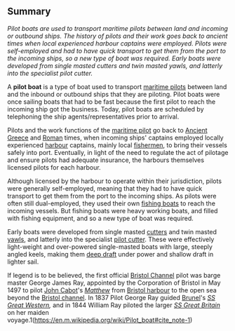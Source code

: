 ## Summary
*Pilot boats are used to transport maritime pilots between land and incoming or outbound ships. The history of pilots and their work goes back to ancient times when local experienced harbour captains were employed. Pilots were self-employed and had to have quick transport to get them from the port to the incoming ships, so a new type of boat was required. Early boats were developed from single masted cutters and twin masted yawls, and latterly into the specialist pilot cutter.* 

A **pilot boat** is a type of boat used to transport [maritime pilots](https://en.m.wikipedia.org/wiki/Maritime_pilot) between land and the inbound or outbound ships that they are piloting. Pilot boats were once sailing boats that had to be fast because the first pilot to reach the incoming ship got the business. Today, pilot boats are scheduled by telephoning the ship agents/representatives prior to arrival.

Pilots and the work functions of the [maritime pilot](https://en.m.wikipedia.org/wiki/Maritime_pilot) go back to [Ancient Greece](https://en.m.wikipedia.org/wiki/Ancient_Greece) and [Roman](https://en.m.wikipedia.org/wiki/Ancient_Rome) times, when incoming ships' captains employed locally experienced [harbour](https://en.m.wikipedia.org/wiki/Harbour) captains, mainly local [fishermen](https://en.m.wikipedia.org/wiki/Fishermen), to bring their vessels safely into port. Eventually, in light of the need to regulate the act of pilotage and ensure pilots had adequate insurance, the harbours themselves licensed pilots for each harbour.

Although licensed by the harbour to operate within their jurisdiction, pilots were generally self-employed, meaning that they had to have quick transport to get them from the port to the incoming ships. As pilots were often still dual-employed, they used their own [fishing boats](https://en.m.wikipedia.org/wiki/Fishing_boat) to reach the incoming vessels. But fishing boats were heavy working boats, and filled with fishing equipment, and so a new type of boat was required.

Early boats were developed from single masted [cutters](https://en.m.wikipedia.org/wiki/Cutter_(boat)) and twin masted [yawls](https://en.m.wikipedia.org/wiki/Yawl), and latterly into the specialist [pilot cutter](https://en.m.wikipedia.org/wiki/Pilot_cutter). These were effectively light-weight and over-powered single-masted boats with large, steeply angled keels, making them [deep draft](https://en.m.wikipedia.org/wiki/Draft_(hull)) under power and shallow draft in lighter sail.

If legend is to be believed, the first official [Bristol Channel](https://en.m.wikipedia.org/wiki/Bristol_Channel) pilot was barge master George James Ray, appointed by the Corporation of Bristol in May 1497 to pilot [John Cabot](https://en.m.wikipedia.org/wiki/John_Cabot)'s *[Matthew](https://en.m.wikipedia.org/wiki/Matthew_(ship))* from [Bristol harbour](https://en.m.wikipedia.org/wiki/Bristol_harbour) to the open sea beyond the [Bristol channel](https://en.m.wikipedia.org/wiki/Bristol_channel). In 1837 Pilot George Ray guided [Brunel](https://en.m.wikipedia.org/wiki/Brunel)'s *[SS Great Western](https://en.m.wikipedia.org/wiki/SS_Great_Western),* and in 1844 William Ray piloted the larger *[SS Great Britain](https://en.m.wikipedia.org/wiki/SS_Great_Britain)* on her maiden voyage.1(https://en.m.wikipedia.org/wiki/Pilot_boat#cite_note-1)
